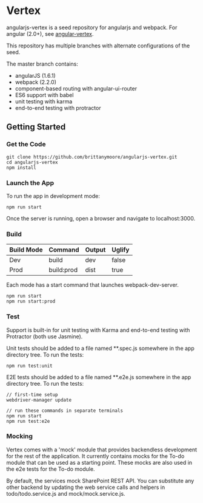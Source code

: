 # Vertex

angularjs-vertex is a seed repository for angularjs and webpack. For angular (2.0+),
see [angular-vertex](https://github.com/brittanymoore/angular-vertex).

This repository has multiple branches with alternate configurations of the seed.

The master branch contains:
* angularJS (1.6.1)
* webpack (2.2.0)
* component-based routing with angular-ui-router
* ES6 support with babel
* unit testing with karma
* end-to-end testing with protractor

## Getting Started

### Get the Code

```
git clone https://github.com/brittanymoore/angularjs-vertex.git
cd angularjs-vertex
npm install
```

### Launch the App

To run the app in development mode:

```
npm run start
```

Once the server is running, open a browser and navigate to localhost:3000.

### Build

| Build Mode        | Command        | Output   | Uglify |
| ----------------- | -------------- | -------  | ------ |
| Dev               | build          | dev      | false  |
| Prod              | build:prod     | dist     | true   |

Each mode has a start command that launches webpack-dev-server.

```
npm run start
npm run start:prod
```

### Test

Support is built-in for unit testing with Karma and end-to-end testing with Protractor (both use Jasmine).

Unit tests should be added to a file named **.spec.js somewhere in the app directory tree. To run the tests:

```
npm run test:unit
```

E2E tests should be added to a file named **.e2e.js somewhere in the app directory tree. To run the tests:

```
// first-time setup
webdriver-manager update

// run these commands in separate terminals
npm run start
npm run test:e2e
```

### Mocking

Vertex comes with a 'mock' module that provides backendless development for the rest of the application. It 
currently contains mocks for the To-do module that can be used as a starting point. These mocks are also used
in the e2e tests for the To-do module.

By default, the services mock SharePoint REST API. You can substitute any other backend by updating
the web service calls and helpers in todo/todo.service.js and mock/mock.service.js. 









